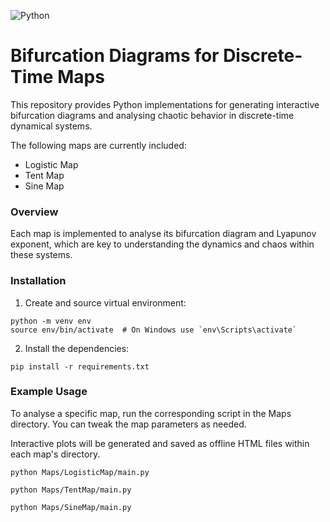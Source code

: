 ![Python](https://img.shields.io/badge/Python-3670A0?style=plastic&logo=python&logoColor=ffdd54)

# Bifurcation Diagrams for Discrete-Time Maps

This repository provides Python implementations for generating interactive bifurcation diagrams and analysing chaotic behavior in discrete-time dynamical systems. 

The following maps are currently included:

- Logistic Map
- Tent Map
- Sine Map

### Overview

Each map is implemented to analyse its bifurcation diagram and Lyapunov exponent, which are key to understanding the dynamics and chaos within these systems.

### Installation

1) Create and source virtual environment:
```shell
python -m venv env
source env/bin/activate  # On Windows use `env\Scripts\activate`
```
2) Install the dependencies:
```shell
pip install -r requirements.txt
```

### Example Usage

To analyse a specific map, run the corresponding script in the Maps directory. You can tweak the map parameters as needed. 

Interactive plots will be generated and saved as offline HTML files within each map's directory.

```shell
python Maps/LogisticMap/main.py

python Maps/TentMap/main.py

python Maps/SineMap/main.py
```
